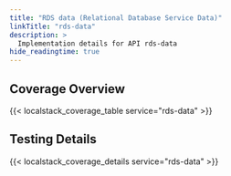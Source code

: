 ```yaml
---
title: "RDS data (Relational Database Service Data)"
linkTitle: "rds-data"
description: >
  Implementation details for API rds-data
hide_readingtime: true
---
```


## Coverage Overview

{{< localstack_coverage_table service="rds-data" >}}

## Testing Details

{{< localstack_coverage_details service="rds-data" >}}
